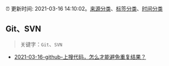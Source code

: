 :alarm_clock: 更新时间: 2021-03-16 14:10:02。[来源分类](../README.md)、[标签分类](../TAGS.md)、[时间分类](../TIMELINE.md)

## Git、SVN


> 关键字：`Git`、`SVN`



- [2021-03-16-github-上搜代码，怎么才能避免重复结果？](https://www.v2ex.com/t/762258) 
